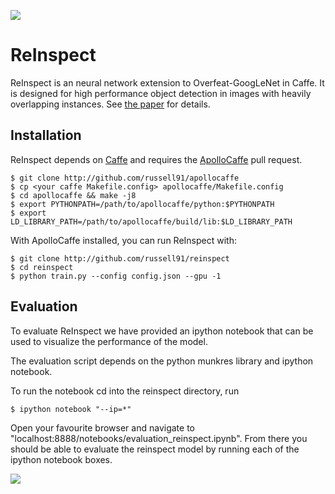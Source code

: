 <img src=http://russellsstewart.com/s/ReInspect_output.jpg></img>

# ReInspect
ReInspect is an neural network extension to Overfeat-GoogLeNet in Caffe.
It is designed for high performance object detection in images with heavily overlapping instances.
See <a href="http://arxiv.org/abs/1506.04878" target="_blank">the paper</a> for details.

## Installation
ReInspect depends on <a href="http://github.com/bvlc/caffe" target="_blank">Caffe</a> and requires
the <a href="http://github.com/Russell91/apollocaffe">ApolloCaffe</a> pull request. 

    $ git clone http://github.com/russell91/apollocaffe
    $ cp <your caffe Makefile.config> apollocaffe/Makefile.config
    $ cd apollocaffe && make -j8
    $ export PYTHONPATH=/path/to/apollocaffe/python:$PYTHONPATH
    $ export LD_LIBRARY_PATH=/path/to/apollocaffe/build/lib:$LD_LIBRARY_PATH
    
With ApolloCaffe installed, you can run ReInspect with:

    $ git clone http://github.com/russell91/reinspect
    $ cd reinspect
    $ python train.py --config config.json --gpu -1

## Evaluation
To evaluate ReInspect we have provided an ipython notebook that can be used to visualize
the performance of the model.

The evaluation script depends on the python munkres library and ipython notebook.

To run the notebook cd into the reinspect directory, run 

    $ ipython notebook "--ip=*"

Open your favourite browser and navigate to "localhost:8888/notebooks/evaluation_reinspect.ipynb".
From there you should be able to evaluate the reinspect model by running each of the ipython notebook boxes.

<img src=http://russellsstewart.com/s/ReInspect.jpg></img>
